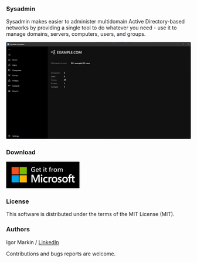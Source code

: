### Sysadmin

Sysadmin makes easier to administer multidomain Active Directory-based networks by providing a single tool to do whatever you need - use it to manage domains, servers, computers, users, and groups.

![Sysadmin Screenshot](Images/screen02.png)

### Download

[<img alt="Download Sysadmin" src="Images/English_L.png" />](https://www.microsoft.com/store/apps/9WZDNCRDQTWT)

### License

This software is distributed under the terms of the MIT License (MIT).

### Authors

Igor Markin / [LinkedIn](https://www.linkedin.com/in/igor-markin/)



Contributions and bugs reports are welcome.